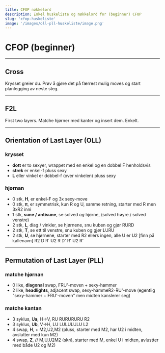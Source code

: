 ```yaml
---
title: CFOP nøkkelord
description: Enkel huskeliste og nøkkelord for (beginner) CFOP
slug: 'cfop-huskeliste'
image: '/images/oll-pll-huskeliste/image.png'
---
```


# CFOP (beginner)

--- 

## Cross
Krysset greier du. Prøv å gjøre det på færrest mulig moves og start planlegging av neste steg.

---

## F2L
First two layers. Matche hjørner med kanter og insert dem. Enkelt.

---

## Orientation of Last Layer (OLL)

### krysset
 - **dott** er to sexyer, wrappet med en enkel og en dobbel F henholdsvis
 - **strek** er enkel-f pluss sexy
 - **L** eller vinkel er dobbel-f (over vinkelen) pluss sexy

### hjørnan
 - 0 stk, **H**, er enkel-F og 3x sexy-move
 - 0 stk, **π**, er symmetrisk, kun R og U, samme retning, starter med R men 3xR2 inni
 - 1 stk, **sune / antisune**, se solved *og* hjørne,  (solved høyre / solved venstre)
 - 2 stk, **L**, diag / vinkler, se hjørnene, snu kuben og gjør RURD
 - 2 stk, **T**, se ett til venstre, snu kuben og gjør LURU
 - 2 stk, **U**, se hjørnene, starter med R2 ellers ingen, alle U er U2 [finn på kallenavn]  R2 D R' U2 R D' R' U2 R'

---

## Permutation of Last Layer (PLL)

### matche hjørnan
 - 0 like, **diagonal** swap, FRU'-moven + sexy-hammer
 - 2 like, **headlights**, adjacent swap, sexy-hammeR2-RU'-move (egentlig "sexy-hammer + FRU'-moven" men midten kanslerer seg)

### matche kantan
 - 3 syklus, **Ua**, H->V, RU RURURURU R2
 - 3 syklus, **Ub**, V->H, LU LULULULU L2
 - 4 swap, **H**,  + M2,U2,M2  (pluss, starter med M2, har U2 i midten, avslutter med kun M2)
 - 4 swap, **Z**, // M,U,U2M2  (skrå,  starter med M, enkel U i midten, avlustter med både U2 og M2)



